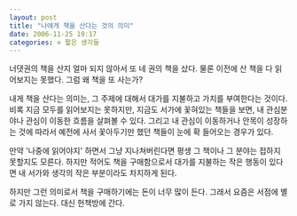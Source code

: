 ```yaml
---
layout: post
title: "나에게 책을 산다는 것의 의미"
date: 2006-11-25 19:17
categories: ⊙ 짧은 생각들
---
```


너댓권의 책을 산지 얼마 되지 않아서 또 네 권의 책을 샀다. 물론 이전에 산 책을 다 읽어보지는 못했다.
그럼 왜 책을 또 사는가?

내게 책을 산다는 의미는, 그 주제에 대해서 대가를 지불하고 가치를 부여한다는 것이다.
비록 지금 모두를 읽어보지는 못하지만, 지금도 서가에 꽃혀있는 책들을 보면, 내 관심분야나 관심이 이동한 흐름을 살펴볼 수 있다. 그리고 내 관심이 이동하거나 안목이 성장하는 것에 따라서 예전에 사서 꽃아두기만 했던 책들이 눈에 확 들어오는 경우가 있다.

만약 '나중에 읽어야지' 하면서 그냥 지나쳐버린다면 평생 그 책이나 그 분야는 접하지 못할지도 모른다. 하지만 적어도 책을 구매함으로서 대가를 지불하는 작은 행동이 있다면 내 서가와 생각의 작은 부분이라도 차지하게 된다.

하지만 그런 의미로서 책을 구매하기에는 돈이 너무 많이 든다.
그래서 요즘은 서점에 별로 가지 않는다.
대신 헌책방에 간다.

       
